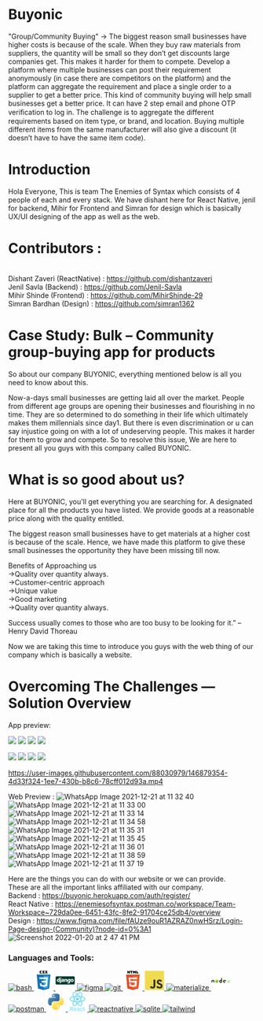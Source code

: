 # Buyonic

"Group/Community Buying"  -> The biggest reason small businesses have higher costs is because of the scale. When they buy raw materials from suppliers, the quantity will be small so they don’t get discounts large companies get. This makes it harder for them to compete. Develop a platform where multiple businesses can post their requirement anonymously (in case there are competitors on the platform) and the platform can aggregate the requirement and place a single order to a supplier to get a better price. This kind of community buying will help small businesses get a better price. It can have 2 step email and phone OTP veriﬁcation to log in. The challenge is to aggregate the different requirements based on item type, or brand, and location. Buying multiple different items from the same manufacturer will also give a discount (it doesn’t have to have the same item code).

# Introduction

Hola Everyone, This is team The Enemies of Syntax which consists of 4 people of each and every stack. We have dishant here for React Native, jenil for backend, Mihir for Frontend and Simran for design which is basically UX/UI designing of the app as well as the web.

# Contributors :
<br />Dishant Zaveri (ReactNative) : https://github.com/dishantzaveri
<br />Jenil Savla (Backend) : https://github.com/Jenil-Savla
<br />Mihir Shinde (Frontend) : https://github.com/MihirShinde-29
<br />Simran Bardhan (Design) : https://github.com/simran1362


# Case Study: Bulk – Community group-buying app for products

So about our company BUYONIC, everything mentioned below is all you need to know about this.

Now-a-days small businesses are getting laid all over the market. People from different age groups are opening their businesses and flourishing in no time. They are so determined to do something in their life which ultimately makes them millennials since day1. But there is even discrimination or u can say injustice going on with a lot of undeserving people. This makes it harder for them to grow and compete. So to resolve this issue, We are here to present all you guys with this company called BUYONIC. 

# What is so good about us?

Here at BUYONIC, you'll get everything you are searching for. A designated place for all the products you have listed. We provide goods at a reasonable price along with the quality entitled. 
 
The biggest reason small businesses have to get materials at a higher cost is because of the scale. Hence, we have made this platform to give these small businesses the opportunity they have been missing till now.

Benefits of Approaching us
<br /> ->Quality over quantity always.
<br /> ->Customer-centric approach
<br /> ->Unique value
<br /> ->Good marketing
<br /> ->Quality over quantity always.

Success usually comes to those who are too busy to be looking for it.” – Henry David Thoreau

Now we are taking this time to introduce you guys with the web thing of our company which is basically a website.

# Overcoming The Challenges — Solution Overview
App preview:

<p float="left">
  <img src="https://user-images.githubusercontent.com/88030979/146878223-6afddafc-f093-42b2-b908-42d656ca586d.jpeg" width="100" />
  <img src="https://user-images.githubusercontent.com/88030979/146878265-5a3190b5-114f-4848-a4e3-da8693666454.jpeg" width="100" />
 <img src="https://user-images.githubusercontent.com/88030979/146878480-7b2abeb3-c6b4-45aa-86c1-7b1b777fb03d.jpeg" width="100" />
 <img src="https://user-images.githubusercontent.com/88030979/146878553-c4aae2ea-3e0f-4c16-b179-09ac1146d86d.jpeg" width="100" />
</p>


<p float="left">
 <img src="https://user-images.githubusercontent.com/88030979/146878562-7cd83955-24fc-4fc6-b4cd-3543909c186d.jpeg" width="100" />
 <img src="https://user-images.githubusercontent.com/88030979/146878620-1cc1c6eb-54f8-4e57-8dc0-9df2b03ca5aa.jpeg" width="100" />
 <img src="https://user-images.githubusercontent.com/88030979/146878634-7eb6a484-ebf4-4198-8061-01005c89174f.jpeg" width="100" />
 <img src="https://user-images.githubusercontent.com/88030979/146878648-78d31498-7458-48ce-aee3-c744cc903190.jpeg" width="100" />
</p>


https://user-images.githubusercontent.com/88030979/146879354-4d33f324-1ee7-430b-b8c6-78cff012d93a.mp4

Web Preview :
![WhatsApp Image 2021-12-21 at 11 32 40](https://user-images.githubusercontent.com/88030979/146879904-0cd1c3de-5bf9-4f03-a0a5-d846c9b2a2bc.jpeg)
![WhatsApp Image 2021-12-21 at 11 33 00](https://user-images.githubusercontent.com/88030979/146879943-c49a5736-212d-4ddc-bbb1-0cc76dd09771.jpeg)
![WhatsApp Image 2021-12-21 at 11 33 14](https://user-images.githubusercontent.com/88030979/146879970-48091b84-1513-4360-bbe7-bc18e2bb5129.jpeg)
![WhatsApp Image 2021-12-21 at 11 34 58](https://user-images.githubusercontent.com/88030979/146880037-1fcd6b0f-51bf-4c80-89d8-7806c0c543d0.jpeg)
![WhatsApp Image 2021-12-21 at 11 35 31](https://user-images.githubusercontent.com/88030979/146880077-dabf4f18-58c3-4ecf-ad8a-69cbd4906b06.jpeg)
![WhatsApp Image 2021-12-21 at 11 35 45](https://user-images.githubusercontent.com/88030979/146880087-efb3fa28-b4b5-474a-8207-b3a505df683a.jpeg)
![WhatsApp Image 2021-12-21 at 11 36 01](https://user-images.githubusercontent.com/88030979/146880107-d9abf631-cdfe-410f-a4b7-86f8995ef3ae.jpeg)
![WhatsApp Image 2021-12-21 at 11 38 59](https://user-images.githubusercontent.com/88030979/146880934-bdc4cc6b-3fcc-4910-9471-8b74dd575a04.jpeg)
![WhatsApp Image 2021-12-21 at 11 37 19](https://user-images.githubusercontent.com/88030979/146880920-bb745543-b4c1-4566-8714-72b00cc336fc.jpeg)

Here are the things you can do with our website or we can provide.
<br /> These are all the important links affiliated with our company.
<br /> Backend : https://buyonic.herokuapp.com/auth/register/
<br /> React Native : https://enemiesofsyntax.postman.co/workspace/Team-Workspace~729da0ee-6451-43fc-8fe2-91704ce25db4/overview
<br /> Design : https://www.figma.com/file/fAUze9ouR1AZRAZ0nwHSrz/Login-Page-design-(Community)?node-id=0%3A1
![Screenshot 2022-01-20 at 2 47 41 PM](https://user-images.githubusercontent.com/88030979/150666334-2496df2e-fbf8-4315-8197-e2f21138bd13.png)

<p align="left">
</p>

<h3 align="left">Languages and Tools:</h3>
<p align="left"> <a href="https://www.gnu.org/software/bash/" target="_blank" rel="noreferrer"> <img src="https://www.vectorlogo.zone/logos/gnu_bash/gnu_bash-icon.svg" alt="bash" width="40" height="40"/> </a> <a href="https://www.w3schools.com/css/" target="_blank" rel="noreferrer"> <img src="https://raw.githubusercontent.com/devicons/devicon/master/icons/css3/css3-original-wordmark.svg" alt="css3" width="40" height="40"/> </a> <a href="https://www.djangoproject.com/" target="_blank" rel="noreferrer"> <img src="https://raw.githubusercontent.com/devicons/devicon/master/icons/django/django-original.svg" alt="django" width="40" height="40"/> </a> <a href="https://www.figma.com/" target="_blank" rel="noreferrer"> <img src="https://www.vectorlogo.zone/logos/figma/figma-icon.svg" alt="figma" width="40" height="40"/> </a> <a href="https://git-scm.com/" target="_blank" rel="noreferrer"> <img src="https://www.vectorlogo.zone/logos/git-scm/git-scm-icon.svg" alt="git" width="40" height="40"/> </a> <a href="https://www.w3.org/html/" target="_blank" rel="noreferrer"> <img src="https://raw.githubusercontent.com/devicons/devicon/master/icons/html5/html5-original-wordmark.svg" alt="html5" width="40" height="40"/> </a> <a href="https://developer.mozilla.org/en-US/docs/Web/JavaScript" target="_blank" rel="noreferrer"> <img src="https://raw.githubusercontent.com/devicons/devicon/master/icons/javascript/javascript-original.svg" alt="javascript" width="40" height="40"/> </a> <a href="https://materializecss.com/" target="_blank" rel="noreferrer"> <img src="https://raw.githubusercontent.com/prplx/svg-logos/5585531d45d294869c4eaab4d7cf2e9c167710a9/svg/materialize.svg" alt="materialize" width="40" height="40"/> </a> <a href="https://nodejs.org" target="_blank" rel="noreferrer"> <img src="https://raw.githubusercontent.com/devicons/devicon/master/icons/nodejs/nodejs-original-wordmark.svg" alt="nodejs" width="40" height="40"/> </a> <a href="https://postman.com" target="_blank" rel="noreferrer"> <img src="https://www.vectorlogo.zone/logos/getpostman/getpostman-icon.svg" alt="postman" width="40" height="40"/> </a> <a href="https://www.python.org" target="_blank" rel="noreferrer"> <img src="https://raw.githubusercontent.com/devicons/devicon/master/icons/python/python-original.svg" alt="python" width="40" height="40"/> </a> <a href="https://reactjs.org/" target="_blank" rel="noreferrer"> <img src="https://raw.githubusercontent.com/devicons/devicon/master/icons/react/react-original-wordmark.svg" alt="react" width="40" height="40"/> </a> <a href="https://reactnative.dev/" target="_blank" rel="noreferrer"> <img src="https://reactnative.dev/img/header_logo.svg" alt="reactnative" width="40" height="40"/> </a> <a href="https://www.sqlite.org/" target="_blank" rel="noreferrer"> <img src="https://www.vectorlogo.zone/logos/sqlite/sqlite-icon.svg" alt="sqlite" width="40" height="40"/> </a> <a href="https://tailwindcss.com/" target="_blank" rel="noreferrer"> <img src="https://www.vectorlogo.zone/logos/tailwindcss/tailwindcss-icon.svg" alt="tailwind" width="40" height="40"/> </a> </p>

